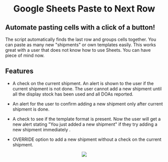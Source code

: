 <h1 align="center">Google Sheets Paste to Next Row</h1>
<h2>Automate pasting cells with a click of a button!</h2>
<P>The script automatically finds the last row and groups cells together. You can paste as many new "shipments" or own templates easily.
   This works great with a user that does not know how to use Sheets. You can have piece of mind now.</p>

<h2>Features</h2>

<ul>
  <li> A check on the current shipment. An alert is shown to the user if the current shipment is not done. The user cannot add a new shipment until all the display stock has been used and all DOAs reported.</li>
  <p></p>
  <li> An alert for the user to confirm adding a new shipment only after current shipment is done.  </li>
  <p></p>
  <li> A check to see if the template format is present. 
      Now the user will get a new alert stating "You just added a new shipment" if they try adding a new shipment immediately . </li>
   <p></p>
  <li> OVERRIDE option to add a new shipment without a check on the current shipment. </li>
</ul>

<p align="center">
   <img src="https://lh3.googleusercontent.com/3-zgsSOBeiZTMOZtxeqjP9uPjvC4nd6yfo9EMvTJgtYPWuLNa_A-SMUmaMl4mJPA0DyyRjBQDhAiPN_Q2WfdNOnUojPSBCvAUDEToJUC0iln-1OWI-RlvDmwUQpGRfsttZs27wNxNYUvnC3lbSJxgYnrqqZ_-8VnoxUZE1NUZFDkZNfa2MCfofCgCGXcwNdqLg4zLchQIgZ-mq6gggIMyZRlySe2KNnx4GsMFxDLTYYRpIaSEApzeqZkYKoaSTeUzi5dHaIMBcXPCuj9uXN0NINyaSklOCgsw9Q1uQe6n5_6OCKEyF6AdZqdYVbj9-0BF_ouO0DqLZsFuXKbuFJ-LAwThs7-X75-0ZUFeP3KLCe8FhmSOos-PgXAdVb-GlmlFnCN3UrN-E3-biyCddAfWUcHKaC367mWJL2gAmPVpyjcaqKijGtzjJU6_CSe-iiT6lOTc4fhD_g5CKm7R6Rpx2Smw2q-Y61iGQIn2afqF4b12qJeyPEvdyceyCWp3Go_TVF5x6a3Y9_JE2IkxlDyGEdQAR6bSWggyF462XcVYyjeLDQwBlhN6-MvHHADZabThw0jh-vp69l2BEmbAYVzqZEZ8jfA8gz4LDop4B7e0koFEYQHZYnyYguqS-bOXKdYV4gC9Dv9Isz0utrhpd_cdDCp8m5EZpnC03e46GeITcLe8MhxrvMtzEqZkujfRoEs8ifkzM99TjPA7QvClZcH0NoPrhlgAa39nzKhMq8FuwMlE6Rr17tMid5w24zFOqjoc5chebkpwzS24rTS9YzuZozPSov_Vb3clkQLBQfaPTWQp0_BBVHYWoVmrbiBnT8gwnEB2yghzHej7-N7r7vXb9X1qw0ThKL6kbVsA_7bWZWYlWo9ACnmtSa73JQEjAAGsjxisF4K0yduQoDCcdrqA8dgheCM8m7s9bNIYoHQeOvAlPrh_Zk9hBVVmRIShQx8t48dNc_-ddD5hrnxkXPxa33p9ZUOheX8EjOJC5lOPlMrpQ-eJDjCARs=w1421-h1190-no?authuser=0"  />
</p>
